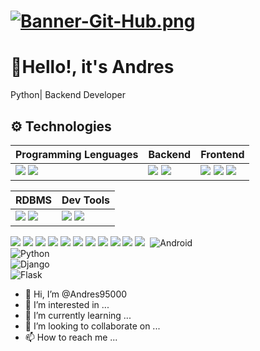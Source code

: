 # [![Banner-Git-Hub.png](https://i.postimg.cc/50P7QHLM/Banner-Git-Hub.png)](https://postimg.cc/MMQbhp9s)

# 👋Hello!, it's Andres

Python| Backend Developer

## ⚙ Technologies

|Programming Lenguages|Backend|Frontend|
|---|---|---|
|<img src="https://img.shields.io/badge/Python-323330?style=for-the-badge&logo=python"/> <img src="https://img.shields.io/badge/JavaScript-323330?style=for-the-badge&logo=javascript&logoColor=F7DF1E"/>|<img src="https://img.shields.io/badge/Django-146C00?style=for-the-badge&logo=django"/> <img src="https://img.shields.io/badge/Flask-323330?style=for-the-badge&logo=flask&logoColor=FFFFFF"/>|<img src="https://img.shields.io/badge/HTML5-E34F26?style=for-the-badge&logo=html5&logoColor=FFFFFF"/> <img src="https://img.shields.io/badge/CSS3-1572B6?style=for-the-badge&logo=css3&logoColor=FFFFFF"/> <img src="https://img.shields.io/badge/Bootstrap-323330?style=for-the-badge&logo=bootstrap&Color=FFFFFF"/>|

|RDBMS|Dev Tools|
|---|---|
|<img src="https://img.shields.io/badge/PostgreSQL-316192?style=for-the-badge&logo=postgresql&logoColor=FFFFFF"/> <img src="https://img.shields.io/badge/SQLite-005694?style=for-the-badge&logo=sqlite&logoColor=FFFFFF"/>|<img src="https://img.shields.io/badge/GIT-E44C30?style=for-the-badge&logo=git&logoColor=FFFFFF"/> <img src="https://img.shields.io/badge/Visual%20Studio%20Code-0078d7?style=for-the-badge&logo=visual-studio-code&logoColor=FFFFFF"/>|

<img src="https://img.shields.io/badge/Python-323330?style=for-the-badge&logo=python&logoColor=008BFF"/> <img src="https://img.shields.io/badge/Django-146C00?style=for-the-badge&logo=django&logoColor=000000"/>
<img src="https://img.shields.io/badge/Flask-323330?style=for-the-badge&logo=flask&logoColor=FFFFFF"/>
<img src="https://img.shields.io/badge/PostgreSQL-316192?style=for-the-badge&logo=postgresql&logoColor=FFFFFF"/>
<img src="https://img.shields.io/badge/SQLite-005694?style=for-the-badge&logo=sqlite&logoColor=FFFFFF"/>
<img src="https://img.shields.io/badge/HTML5-E34F26?style=for-the-badge&logo=html5&logoColor=FFFFFF"/>
<img src="https://img.shields.io/badge/CSS3-1572B6?style=for-the-badge&logo=css3&logoColor=FFFFFF"/>
<img src="https://img.shields.io/badge/JavaScript-323330?style=for-the-badge&logo=javascript&logoColor=F7DF1E"/>
<img src="https://img.shields.io/badge/GIT-E44C30?style=for-the-badge&logo=git&logoColor=FFFFFF"/>
<img src="https://img.shields.io/badge/Visual%20Studio%20Code-0078d7?style=for-the-badge&logo=visual-studio-code&logoColor=FFFFFF"/>
<img src="https://img.shields.io/badge/Bootstrap-3DOC84?style=for-the-badge&logo=bootstrap&Color=FFFFFF&labelColor=101010"/>
<img src=""/>
![Android](https://img.shields.io/badge/Android-3DOC84?style=for-the-badge&logo=android&logoColor=white&labelColor=101010)</br>
![Python](https://img.shields.io/badge/Python-196F9B?style=for-the-badge&logo=python&logoColor=FFFFFF&labelColor=101010)</br>
![Django](https://img.shields.io/badge/Django-146C00?style=for-the-badge&logo=django&logoColor=FFFFFF&labelColor=101010)</br>
![Flask](https://img.shields.io/badge/Flask-323330?style=for-the-badge&logo=flask&logoColor=FFFFFF&labelColor=101010)</br>

- 👋 Hi, I’m @Andres95000
- 👀 I’m interested in ...
- 🌱 I’m currently learning ...
- 💞️ I’m looking to collaborate on ...
- 📫 How to reach me ...

<!---
Andres95000/Andres95000 is a ✨ special ✨ repository because its `README.md` (this file) appears on your GitHub profile.
You can click the Preview link to take a look at your changes.
--->
